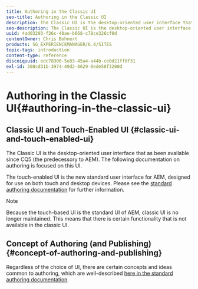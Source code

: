 ```yaml
---
title: Authoring in the Classic UI
seo-title: Authoring in the Classic UI
description: The Classic UI is the desktop-oriented user interface that as been available since CQ5. The following documentation on authoring is focused on this UI. The touch-based UI is the new standard user interface for AEM, designed for use on both touch and desktop devices. Please see the standard authoring documentation for further information. 
seo-description: The Classic UI is the desktop-oriented user interface that as been available since CQ5. The following documentation on authoring is focused on this UI. The touch-based UI is the new standard user interface for AEM, designed for use on both touch and desktop devices. Please see the standard authoring documentation for further information. 
uuid: 4ad03293-f36c-40ae-b668-c78ce326cf0d
contentOwner: Chris Bohnert
products: SG_EXPERIENCEMANAGER/6.4/SITES
topic-tags: introduction
content-type: reference
discoiquuid: edc78306-5e83-45a4-a44b-ce0d21ff0f31
exl-id: 308cd31b-3974-49d2-8629-6ede58f3200d
---
```

# Authoring in the Classic UI{#authoring-in-the-classic-ui}

## Classic UI and Touch-Enabled UI {#classic-ui-and-touch-enabled-ui}

The Classic UI is the desktop-oriented user interface that as been available since CQ5 (the predecessory to AEM). The following documentation on authoring is focused on this UI.

The touch-enabled UI is the new standard user interface for AEM, designed for use on both touch and desktop devices. Please see the [standard authoring documentation](/help/sites-authoring/author.md) for further information.

>[!NOTE]
>
>Because the touch-based UI is the standard UI of AEM, classic UI is no longer maintained. This means that there is certain functionality that is not available in the classic UI.

## Concept of Authoring (and Publishing) {#concept-of-authoring-and-publishing}

Regardless of the choice of UI, there are certain concepts and ideas common to authoring, which are well-described [here in the standard authoring documentation](/help/sites-authoring/author.md#concept-of-authoring-and-publishing).
